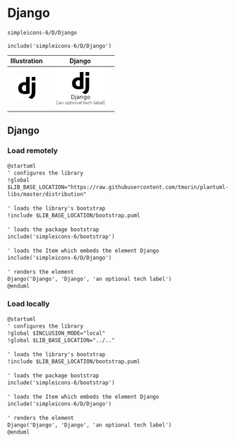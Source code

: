 # Django


```text
simpleicons-6/D/Django
```

```text
include('simpleicons-6/D/Django')
```



| Illustration | Django |
| :---: | :---: |
| ![illustration for Illustration](../../simpleicons-6/D/Django.png) | ![illustration for Django](../../simpleicons-6/D/Django.Local.png) |




## Django

### Load remotely
```plantuml
@startuml
' configures the library
!global $LIB_BASE_LOCATION="https://raw.githubusercontent.com/tmorin/plantuml-libs/master/distribution"

' loads the library's bootstrap
!include $LIB_BASE_LOCATION/bootstrap.puml

' loads the package bootstrap
include('simpleicons-6/bootstrap')

' loads the Item which embeds the element Django
include('simpleicons-6/D/Django')

' renders the element
Django('Django', 'Django', 'an optional tech label')
@enduml
```

### Load locally
```plantuml
@startuml
' configures the library
!global $INCLUSION_MODE="local"
!global $LIB_BASE_LOCATION="../.."

' loads the library's bootstrap
!include $LIB_BASE_LOCATION/bootstrap.puml

' loads the package bootstrap
include('simpleicons-6/bootstrap')

' loads the Item which embeds the element Django
include('simpleicons-6/D/Django')

' renders the element
Django('Django', 'Django', 'an optional tech label')
@enduml
```


